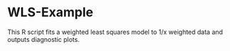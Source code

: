 # WLS-Example
This R script fits a weighted least squares model to 1/x weighted data and outputs diagnostic plots.

